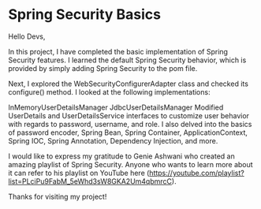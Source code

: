 # Spring Security Basics
Hello Devs,

In this project, I have completed the basic implementation of Spring Security features. I learned the default Spring Security behavior, which is provided by simply adding Spring Security to the pom file.

Next, I explored the WebSecurityConfigurerAdapter class and checked its configure() method. I looked at the following implementations:

InMemoryUserDetailsManager
JdbcUserDetailsManager
Modified UserDetails and UserDetailsService interfaces to customize user behavior with regards to password, username, and role.
I also delved into the basics of password encoder, Spring Bean, Spring Container, ApplicationContext, Spring IOC, Spring Annotation, Dependency Injection, and more.

I would like to express my gratitude to Genie Ashwani who created an amazing playlist of Spring Security. Anyone who wants to learn more about it can refer to his playlist on YouTube here (https://youtube.com/playlist?list=PLciPu9FabM_5eWhd3sW8GKA2Um4qbmrcC).

Thanks for visiting my project!
